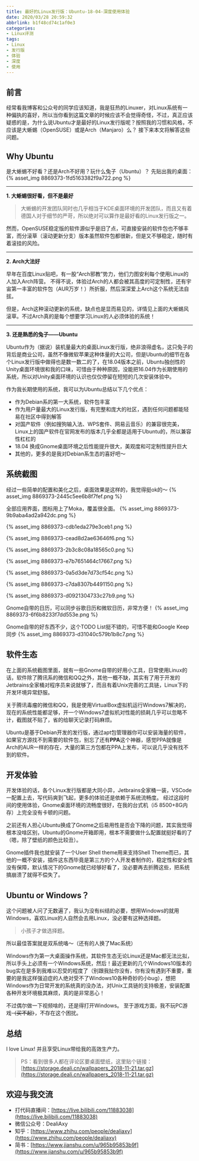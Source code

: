 ```yaml
---
title: 最好的Linux发行版：Ubuntu-18-04-深度使用体验
date: 2020/03/28 20:59:32
abbrlink: b1f48cd74c1af0e3
categories:
- Linux评测
tags:
- Linux
- 发行版
- 体验
- 深度
- 使用
---
```

## 前言
经常看我博客和公众号的同学应该知道，我是狂热的Linuxer，对Linux系统有一种偏执的喜好，所以当你看到这篇文章的时候应该不会觉得奇怪，不过，真正应该疑惑的是，为什么说Ubuntu才是最好的Linux发行版呢？按照我的习惯和风格，不应该是大蜥蜴（OpenSUSE）或是Arch（Manjaro）么？
接下来本文将解答这些问题。

## Why Ubuntu
是大蜥蜴不好看？还是Arch不好用？玩什么兔子（Ubuntu）？
先贴出我的桌面：
{% asset_img 8869373-1fd5163382f9a722.png %}


-------
**1. 大蜥蜴很好看，但不是最好**
>大蜥蜴的开发团队同时也几乎相当于KDE桌面环境的开发团队，而且又有着德国人对于细节的严苛，所以绝对可以算作是最好看的Linux发行版之一。

然而，OpenSUSE稳定版的软件源似乎是旧了点，可直接安装的软件包也不够丰富，而分滚草（滚动更新分支）版本虽然软件包都很新，但是又不够稳定，随时有着滚挂的风险。

------
**2. Arch大法好**

早年在百度Linux贴吧，有一股“Arch邪教”势力，他们力图安利每个使用Linux的人加入Arch阵营。
不得不说，体验过Arch的人都会被其高度的可定制性，还有宇宙第一丰富的软件包（AUR万岁！）所折服，然后深深爱上Arch这个系统无法自拔。

但是，Arch这种滚动更新的系统，缺点也是显而易见的，详情见上面的大蜥蜴风滚草。不过Arch真的是每个想要学习Linux的人必须体验的系统！

---------

**3. 还是熟悉的兔子——Ubuntu**

Ubuntu作为（据说）装机量最大的桌面Linux发行版，绝非浪得虚名，这只兔子的背后是商业公司，虽然不像微软苹果这种体量的大公司，但是Ubuntu的细节在各个Linux发行版中做得也是数一数二的了，在18.04版本之前，Ubuntu独创性的Unity桌面环境很和我的口味，可惜由于种种原因，没能把16.04作为长期使用的系统，所以对Unity桌面环境的认识也仅仅停留在短短的几次安装体验中。

作为我长期使用的系统，我可以为Ubuntu总结以下几个优点：
- 作为Debian系的第一大系统，软件包丰富
- 作为用户量最大的Linux发行版，有完整和庞大的社区，遇到任何问题都能轻易在社区中得到解答
- 对国产软件（例如搜狗输入法、WPS套件、网易云音乐）的兼容很完美，Linux上的国产软件在官网发布的版本几乎全都是适用于Ubuntu的，所以兼容性杠杠的
- 18.04 换成Gnome桌面环境之后性能提升很大，美观度和可定制性提升巨大
- 其他的，更多的是我对Debian系生态的喜好吧～

## 系统截图
经过一些简单的配置和美化之后，桌面效果是这样的，我觉得挺ok的～
{% asset_img 8869373-2445c5ee6b8f7fef.png %}

全部应用界面，图标用上了Moka，覆盖很全面。
{% asset_img 8869373-9b9aba4ad2a942dc.png %}

{% asset_img 8869373-cdb1eda279e3ceb1.png %}

{% asset_img 8869373-cead8d2ae63646f6.png %}

{% asset_img 8869373-2b3c8c08a18565c0.png %}

{% asset_img 8869373-e7b7651464c17667.png %}

{% asset_img 8869373-0a5d3de7d73cf54c.png %}

{% asset_img 8869373-c7da8307b4491150.png %}

{% asset_img 8869373-d0921304733c27b9.png %}

Gnome自带的日历，可以同步谷歌日历和微软日历，非常方便！
{% asset_img 8869373-6f6b8233f7dd553e.png %}

Gnome自带的好东西不少，这个TODO List挺不错的，可惜不能和Google Keep同步
{% asset_img 8869373-d31040c579b1b8c7.png %}


## 软件生态
在上面的系统截图里面，就有一些Gnome自带的好用小工具，日常使用Linux的话，软件除了腾讯系的微信和QQ之外，其他一概不缺，其实有了用于开发的Jetbrains全家桶对程序员来说就够了，而且有着Unix完善的工具链，Linux下的开发环境异常舒服。

关于腾讯毒瘤的微信和QQ，我是使用VirtualBox虚拟机运行Windows7解决的，现在的系统性能都足够，开一个Windows7虚拟机对性能的损耗几乎可以忽略不计，截图就不贴了，省的给聊天记录打码麻烦。

Ubuntu是基于Debian开发的发行版，通过apt包管理器你可以安装海量的软件，如果官方源找不到需要的软件包，别忘了还有**PPA**这个神器，感觉PPA就像是Arch的AUR一样的存在，大量的第三方包都在PPA上发布，可以说几乎没有找不到的软件。


## 开发体验
开发体验的话，各个Linux发行版都是大同小异，Jetbrains全家桶一装，VSCode一配置上去，写代码爽到飞起，更多的体验还是依赖于系统流畅度。
经过这段时间的使用体验，Gnome桌面环境的流畅度很好，在我的台式机（i5 8500+8G内存）上完全没有卡顿的问题。

之前还有人担心Ubuntu换成了Gnome之后易用性是否会下降的问题，其实我觉得根本没啥区别，Ubuntu的Gnome开箱即用，根本不需要做什么配置就挺好看的了（嗯，除了壁纸的颜色比较丑）。

Gnome插件我也就安装了一个User Shell theme用来支持Shell Theme而已，其他的一概不安装，插件这东西毕竟是第三方的个人开发者制作的，稳定性和安全性没有保障，默认情况下的Gnome就已经够好看了，没必要再去折腾这些，把系统搞崩溃了就得不偿失了。


## Ubuntu or Windows？
这个问题被人问了无数遍了，我认为没有纠结的必要，想用Windows的就用Windows，喜欢Linux的人自然会去用Linux，没必要有这种选择题。

>小孩子才做选择题。

所以最佳答案就是双系统咯～（还有的人换了Mac系统）

Windows作为第一大桌面操作系统，其软件生态无论Linux还是Mac都无法比拟，所以手头上必须有一个Windows系统，然后！最近更新的几个Windows10版本的bug实在是多到我难以忍受的程度了（别跟我扯你没有，你有没有遇到不重要，重要的是我这样强迫症的人绝对受不了Windows10各种奇妙的小bug），想把Windows作为日常开发的系统真的没办法，对Unix工具链的支持极差，安装配置各种开发环境极其麻烦，真的是非常恶心！

不过偶尔做一下视频啥的，还是得打开Windows。
至于游戏方面，我不玩PC游戏~~（买不起）~~，不存在这个困扰。


## 总结
I love Linux!
并且享受Linux带给我的高效生产力。

>PS：看到很多人都在评论区要桌面壁纸，这里贴个链接：[https://storage.deali.cn/wallpapers_2018-11-21.tar.gz](https://storage.deali.cn/wallpapers_2018-11-21.tar.gz)

## 欢迎与我交流
- 打代码直播间：[https://live.bilibili.com/11883038](https://live.bilibili.com/11883038)
- 微信公众号：DealiAxy
- 知乎：[https://www.zhihu.com/people/dealiaxy](https://www.zhihu.com/people/dealiaxy)
- 简书：[https://www.jianshu.com/u/965b95853b9f](https://www.jianshu.com/u/965b95853b9f)

